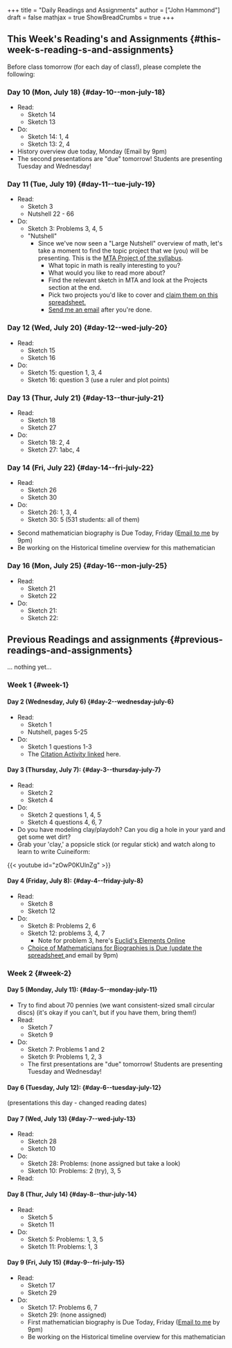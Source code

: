 +++
title = "Daily Readings and Assignments"
author = ["John Hammond"]
draft = false
mathjax = true
ShowBreadCrumbs = true
+++

## This Week's Reading's and Assignments {#this-week-s-reading-s-and-assignments}

Before class tomorrow (for each day of class!), please complete the following:


### Day 10 (Mon, July 18) {#day-10--mon-july-18}

-   Read:
    -   Sketch 14
    -   Sketch 13
-   Do:
    -   Sketch 14: 1, 4
    -   Sketch 13: 2, 4
-   History overview due today, Monday (Email by 9pm)
-   The second presentations are "due" tomorrow! Students are presenting Tuesday and Wednesday!


### Day 11 (Tue, July 19) {#day-11--tue-july-19}

-   Read:
    -   Sketch 3
    -   Nutshell 22 - 66
-   Do:
    -   Sketch 3: Problems 3, 4, 5
    -   "Nutshell"
        -   Since we've now seen a "Large Nutshell" overview of math, let's take a moment to find the topic project that we (you) will be presenting. This is the [MTA Project of the syllabus](https://docs.google.com/document/d/1NT5PZqf7E75kvPy1GXeAJBysQZ-Tx6jBioYrmwxxZXE/edit#bookmark=id.gbn7ed2zceub).
            -   What topic in math is really interesting to you?
            -   What would you like to read more about?
            -   Find the relevant sketch in MTA and look at the Projects section at the end.
            -   Pick two projects you'd like to cover and [claim them on this spreadsheet.](https://docs.google.com/spreadsheets/d/1_vNEo_lcZtNpSvIEpqwQoGFFHdc_HC8CzLUvCFDZM5M/edit?usp=sharing)
            -   [Send me an email](mailto:hammond@math.wichita.edu) after you're done.


### Day 12 (Wed, July 20) {#day-12--wed-july-20}

-   Read:
    -   Sketch 15
    -   Sketch 16
-   Do:
    -   Sketch 15: question 1, 3, 4
    -   Sketch 16: question 3 (use a ruler and plot points)


### Day 13 (Thur, July 21) {#day-13--thur-july-21}

-   Read:
    -   Sketch 18
    -   Sketch 27
-   Do:
    -   Sketch 18: 2, 4
    -   Sketch 27: 1abc, 4


### Day 14 (Fri, July 22) {#day-14--fri-july-22}

-   Read:
    -   Sketch 26
    -   Sketch 30
-   Do:
    -   Sketch 26: 1, 3, 4
    -   Sketch 30: 5  (531 students: all of them)

<!--listend-->

-   Second mathematician biography is Due Today, Friday ([Email to me](mailto:john.hammond@wichita.edu) by 9pm)
-   Be working on the Historical timeline overview for this mathematician


### Day 16 (Mon, July 25) {#day-16--mon-july-25}

-   Read:
    -   Sketch 21
    -   Sketch 22
-   Do:
    -   Sketch 21:
    -   Sketch 22:


## Previous Readings and assignments {#previous-readings-and-assignments}

... nothing yet...


### Week 1 {#week-1}


#### Day 2  (Wednesday, July 6) {#day-2--wednesday-july-6}

-   Read:
    -   Sketch 1
    -   Nutshell, pages 5-25
-   Do:
    -   Sketch 1 questions 1-3
    -   The [Citation Activity linked](https://docs.google.com/document/d/1wVzn8FClW47TPj7Bei7jRBZWQqfugbGq9D8MxBD4wjc/edit?usp=sharing) here.


#### Day 3 (Thursday, July 7): {#day-3--thursday-july-7}

-   Read:
    -   Sketch 2
    -   Sketch 4
-   Do:
    -   Sketch 2 questions 1, 4, 5
    -   Sketch 4 questions 4, 6, 7
-   Do you have modeling clay/playdoh? Can you dig a hole in your yard and get some wet dirt?
-   Grab your 'clay,' a popsicle stick (or regular stick) and watch along to learn to write Cuineiform:

{{< youtube id="zOwP0KUlnZg" >}}


#### Day 4 (Friday, July 8): {#day-4--friday-july-8}

-   Read:
    -   Sketch 8
    -   Sketch 12
-   Do:
    -   Sketch 8: Problems 2, 6
    -   Sketch 12: problems 3, 4, 7
        -   Note for problem 3, here's [Euclid's Elements Online](https://mathcs.clarku.edu/~djoyce/java/elements/bookVI/propVI31.html)
    -   [Choice of Mathematicians for Biographies is Due (update the spreadsheet ](https://drive.google.com/open?id=1HQkCOwVp_W4tD87V-p5_OJWpqOcumyFKdGH2di-lqgk)and email by 9pm)


### Week 2 {#week-2}


#### Day 5 (Monday, July 11): {#day-5--monday-july-11}

-   Try to find about 70 pennies (we want consistent-sized small circular discs) (it's okay if you can't, but if you have them, bring them!)
-   Read:
    -   Sketch 7
    -   Sketch 9
-   Do:
    -   Sketch 7: Problems 1 and 2
    -   Sketch 9: Problems 1, 2, 3
    -   The first presentations are "due" tomorrow! Students are presenting Tuesday and Wednesday!


#### Day 6 (Tuesday, July 12): {#day-6--tuesday-july-12}

(presentations this day - changed reading dates)


#### Day 7 (Wed, July 13) {#day-7--wed-july-13}

-   Read:
    -   Sketch 28
    -   Sketch 10
-   Do:
    -   Sketch 28: Problems: (none assigned but take a look)
    -   Sketch 10: Problems:  2 (try), 3, 5
-   Read:


#### Day 8 (Thur, July 14) {#day-8--thur-july-14}

-   Read:
    -   Sketch 5
    -   Sketch 11
-   Do:
    -   Sketch 5: Problems: 1, 3, 5
    -   Sketch 11: Problems: 1, 3


#### Day 9 (Fri, July 15) {#day-9--fri-july-15}

-   Read:
    -   Sketch 17
    -   Sketch 29
-   Do:
    -   Sketch 17: Problems 6, 7
    -   Sketch 29: (none assigned)
    -   First mathematician biography is Due Today, Friday ([Email to me](mailto:john.hammond@wichita.edu) by 9pm)
    -   Be working on the Historical timeline overview for this mathematician
